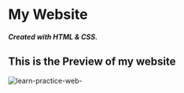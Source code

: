 # My Website
##### Created with HTML &amp; CSS.
## This is the Preview of my website
![learn-practice-web-](https://user-images.githubusercontent.com/24855117/35710001-73c59418-07b5-11e8-9c4d-e20d2003fbc6.png)
